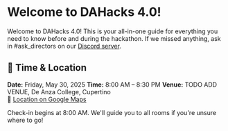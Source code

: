 # Welcome to DAHacks 4.0!

Welcome to DAHacks 4.0! This is your all-in-one guide for everything you need to know before and during the hackathon. If we missed anything, ask in <span class="text-green-600">#ask_directors</span> on our [Discord server](https://discord.gg/NUa2sNJebR).

## 📍 Time & Location
**Date:** Friday, May 30, 2025
**Time:** 8:00 AM – 8:30 PM
**Venue:** TODO ADD VENUE, De Anza College, Cupertino  
📍 [Location on Google Maps](https://maps.app.goo.gl/DABGTcenVWG93AgNA)

Check-in begins at 8:00 AM. We'll guide you to all rooms if you're unsure where to go!

